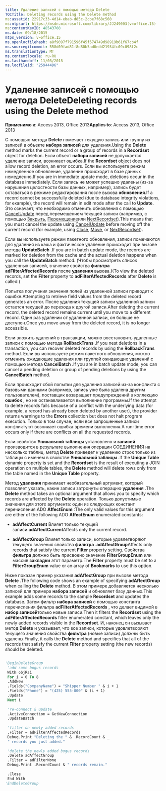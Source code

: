 ```yaml
---
title: Удаление записей с помощью метода Delete
TOCTitle: Deleting records using the Delete method
ms:assetid: 22917c33-4d14-ebab-d85c-2cbe7f68c560
ms:mtpsurl: https://msdn.microsoft.com/library/JJ249003(v=office.15)
ms:contentKeyID: 48543708
ms.date: 09/18/2015
mtps_version: v=office.15
ms.openlocfilehash: a8f9097f791596f45f574749d98919b61f67cb4f
ms.sourcegitcommit: 558d09fad81f8d80b5ad0edd21934fc09c098f2c
ms.translationtype: MT
ms.contentlocale: ru-RU
ms.lasthandoff: 11/03/2018
ms.locfileid: "25944496"
---
```

# <a name="deleting-records-using-the-delete-method"></a><span data-ttu-id="59ddf-102">Удаление записей с помощью метода Delete</span><span class="sxs-lookup"><span data-stu-id="59ddf-102">Deleting records using the Delete method</span></span>


<span data-ttu-id="59ddf-103">**Применимо к**: Access 2013, Office 2013</span><span class="sxs-lookup"><span data-stu-id="59ddf-103">**Applies to**: Access 2013, Office 2013</span></span>

<span data-ttu-id="59ddf-104">С помощью метода **Delete** помечает текущую запись или группу из записей в объекте **набора записей** для удаления.</span><span class="sxs-lookup"><span data-stu-id="59ddf-104">Using the **Delete** method marks the current record or a group of records in a **Recordset** object for deletion.</span></span> <span data-ttu-id="59ddf-105">Если объект **набора записей** не допускается удаление записи, возникает ошибка.</span><span class="sxs-lookup"><span data-stu-id="59ddf-105">If the **Recordset** object does not allow record deletion, an error occurs.</span></span> <span data-ttu-id="59ddf-106">Если вы используете режим немедленное обновление, удаление происходит в базе данных немедленно.</span><span class="sxs-lookup"><span data-stu-id="59ddf-106">If you are in immediate update mode, deletions occur in the database immediately.</span></span> <span data-ttu-id="59ddf-107">Если запись не может успешно удалены (из-за нарушения целостности базы данных, например), запись будет оставаться в режиме редактирования после вызова **обновления**.</span><span class="sxs-lookup"><span data-stu-id="59ddf-107">If a record cannot be successfully deleted (due to database integrity violations, for example), the record will remain in edit mode after the call to **Update**.</span></span> <span data-ttu-id="59ddf-108">Это означает, что необходимо отменить обновления с помощью [CancelUpdate](cancelupdate-method-ado.md) перед перемещением текущей записи (например, с помощью [Закрыть](close-method-ado.md), [Перемещение](move-method-ado.md)или [NextRecordset](nextrecordset-method-ado.md)).</span><span class="sxs-lookup"><span data-stu-id="59ddf-108">This means that you must cancel the update using [CancelUpdate](cancelupdate-method-ado.md) before moving off the current record (for example, using [Close](close-method-ado.md), [Move](move-method-ado.md), or [NextRecordset](nextrecordset-method-ado.md)).</span></span>

<span data-ttu-id="59ddf-109">Если вы используете режим пакетного обновления, записи помечаются для удаления из кэша и фактическое удаление происходит при вызове метода **UpdateBatch** .</span><span class="sxs-lookup"><span data-stu-id="59ddf-109">If you are in batch update mode, the records are marked for deletion from the cache and the actual deletion happens when you call the **UpdateBatch** method.</span></span> <span data-ttu-id="59ddf-110">(Чтобы просмотреть список удаленных записей, значение свойства **фильтра** **adFilterAffectedRecords** после **удаления** вызова.)</span><span class="sxs-lookup"><span data-stu-id="59ddf-110">(To view the deleted records, set the **Filter** property to **adFilterAffectedRecords** after **Delete** is called.)</span></span>

<span data-ttu-id="59ddf-111">Попытка получения значения полей из удаленной записи приводит к ошибке.</span><span class="sxs-lookup"><span data-stu-id="59ddf-111">Attempting to retrieve field values from the deleted record generates an error.</span></span> <span data-ttu-id="59ddf-112">После удаления текущей записи удаленной записи остается текущей до перехода к другой записи.</span><span class="sxs-lookup"><span data-stu-id="59ddf-112">After deleting the current record, the deleted record remains current until you move to a different record.</span></span> <span data-ttu-id="59ddf-113">Один раз удалении от удаленной записи, он больше не доступен.</span><span class="sxs-lookup"><span data-stu-id="59ddf-113">Once you move away from the deleted record, it is no longer accessible.</span></span>

<span data-ttu-id="59ddf-114">Если вложить удалений в транзакции, можно восстановить удаленные записи с помощью метода **RollbackTrans** .</span><span class="sxs-lookup"><span data-stu-id="59ddf-114">If you nest deletions in a transaction, you can recover deleted records by using the **RollbackTrans** method.</span></span> <span data-ttu-id="59ddf-115">Если вы используете режим пакетного обновления, можно отменить ожидающие удаления или группой ожидающих удалений с помощью метода **CancelBatch** .</span><span class="sxs-lookup"><span data-stu-id="59ddf-115">If you are in batch update mode, you can cancel a pending deletion or group of pending deletions by using the **CancelBatch** method.</span></span>

<span data-ttu-id="59ddf-116">Если происходит сбой попытки для удаления записей из-за конфликта с базовыми данными (например, запись уже была удалена другим пользователем), поставщик возвращает предупреждений в коллекцию **ошибок** , но не останавливается выполнение программы.</span><span class="sxs-lookup"><span data-stu-id="59ddf-116">If the attempt to delete records fails because of a conflict with the underlying data (for example, a record has already been deleted by another user), the provider returns warnings to the **Errors** collection but does not halt program execution.</span></span> <span data-ttu-id="59ddf-117">Только в том случае, если все запрошенные записи конфликтуют возникает ошибка времени выполнения.</span><span class="sxs-lookup"><span data-stu-id="59ddf-117">A run-time error occurs only if there are conflicts on all the requested records.</span></span>

<span data-ttu-id="59ddf-118">Если свойство **Уникальной таблицы** установлено и **записей** производится в результате выполнения операции СОЕДИНЕНИЯ на несколько таблиц, метод **Delete** приведет к удалению строк только из таблицы с именем в свойстве **Уникальной таблицы** .</span><span class="sxs-lookup"><span data-stu-id="59ddf-118">If the **Unique Table** dynamic property is set and the **Recordset** is the result of executing a JOIN operation on multiple tables, the **Delete** method will delete rows only from the table named in the **Unique Table** property.</span></span>

<span data-ttu-id="59ddf-119">Метод **удаления** принимает необязательный аргумент, который позволяет указать, какие записи затронуты операцию **удаления** .</span><span class="sxs-lookup"><span data-stu-id="59ddf-119">The **Delete** method takes an optional argument that allows you to specify which records are affected by the **Delete** operation.</span></span> <span data-ttu-id="59ddf-120">Только допустимые значения для этого аргумента: один из следующих констант перечисления ADO **AffectEnum** :</span><span class="sxs-lookup"><span data-stu-id="59ddf-120">The only valid values for this argument are either of the following ADO **AffectEnum** enumerated constants:</span></span>

  - <span data-ttu-id="59ddf-121">**adAffectCurrent** Влияет только текущей записи.</span><span class="sxs-lookup"><span data-stu-id="59ddf-121">**adAffectCurrent**Affects only the current record.</span></span>

  - <span data-ttu-id="59ddf-122">**adAffectGroup** Влияет только записи, которые удовлетворяют текущего значения свойства **фильтра** .</span><span class="sxs-lookup"><span data-stu-id="59ddf-122">**adAffectGroup**Affects only records that satisfy the current **Filter** property setting.</span></span> <span data-ttu-id="59ddf-123">Свойства **фильтра** должно быть присвоено значение **FilterGroupEnum** или массив **закладки** этот параметр.</span><span class="sxs-lookup"><span data-stu-id="59ddf-123">The **Filter** property must be set to a **FilterGroupEnum** value or an array of **Bookmarks** to use this option.</span></span>

<span data-ttu-id="59ddf-124">Ниже показан пример указания **adAffectGroup** при вызове метода **Delete** .</span><span class="sxs-lookup"><span data-stu-id="59ddf-124">The following code shows an example of specifying **adAffectGroup** when calling the **Delete** method.</span></span> <span data-ttu-id="59ddf-125">В этом примере добавляется несколько записей для примера **набора записей** и обновляет базу данных.</span><span class="sxs-lookup"><span data-stu-id="59ddf-125">This example adds some records to the sample **Recordset** and updates the database.</span></span> <span data-ttu-id="59ddf-126">Затем фильтр **набора записей** с помощью константа перечисления фильтра **adFilterAffectedRecords** , что делает видимой в **набор записей**только новые записи.</span><span class="sxs-lookup"><span data-stu-id="59ddf-126">Then it filters the **Recordset** using the **adFilterAffectedRecords** filter enumerated constant, which leaves only the newly added records visible in the **Recordset**.</span></span> <span data-ttu-id="59ddf-127">И, наконец он вызывает метод **Delete** и указывает, что все записи, которые удовлетворяют текущего значения свойства **фильтра** (новые записи) должны быть удалены.</span><span class="sxs-lookup"><span data-stu-id="59ddf-127">Finally, it calls the **Delete** method and specifies that all of the records that satisfy the current **Filter** property setting (the new records) should be deleted.</span></span>

```vb 
 
'BeginDeleteGroup 
 'add some bogus records 
 With objRs1 
 For i = 0 To 8 
 .AddNew 
 .Fields("CompanyName") = "Shipper Number " & i + 1 
 .Fields("Phone") = "(425) 555-000" & (i + 1) 
 .Update 
 Next i 
 
 're-connect & update 
 .ActiveConnection = GetNewConnection 
 .UpdateBatch 
 
 'filter on newly added records 
 .Filter = adFilterAffectedRecords 
 Debug.Print "Deleting the " & .RecordCount & _ 
 " records you just added." 
 
 'delete the newly added bogus records 
 .Delete adAffectGroup 
 .Filter = adFilterNone 
 Debug.Print .RecordCount & " records remain." 
 
 .Close 
 End With 
'EndDeleteGroup 
```

